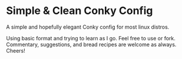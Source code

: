 # Simple & Clean Conky Config
A simple and hopefully elegant Conky config for most linux distros.

Using basic format and trying to learn as I go. Feel free to use or fork. Commentary, suggestions, and bread recipes are welcome as always. Cheers!
